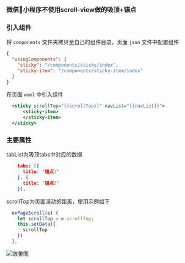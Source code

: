 
### 微信小程序不使用scroll-view做的吸顶+锚点


### 引入组件

将 `components` 文件夹拷贝至自己的组件目录，页面 `json` 文件中配置组件

```json
{
  "usingComponents": {
    "sticky": "/components/sticky/index",
    "sticky-item": "/components/sticky-item/index"
  }
}
```

在页面 `wxml` 中引入组件
```xml
  <sticky scrollTop="{{scrollTop}}" navList="{{navList}}">
      <sticky-item>
      </sticky-item>
  </sticky>
```


### 主要属性

tabList为吸顶tabs中对应的数据
```json
    tabs: [{
      title: '锚点1'
    }, {
      title: '锚点2'
    }],
```


scrollTop为页面滚动的距离，使用示例如下

```js
  onPageScroll(e) {
    let scrollTop = e.scrollTop;
    this.setData({
      scrollTop
    })
  },
```

![效果图](http://files.git.oschina.net/group1/M00/07/8B/PaAvDFzJq9yAF_KQAEiKrll48dQ377.gif?token=593789cab1ef9a140c2f9d716178abec&ts=1556720604&attname=QQ20190501-214817.gif&disposition=inline)